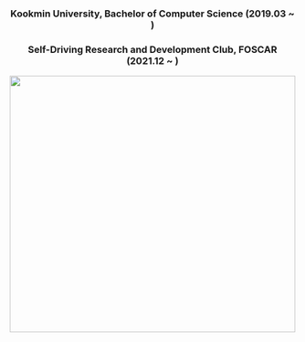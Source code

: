 <div align="center">   
  <h3>Kookmin University, Bachelor of Computer Science (2019.03 ~ )</h3>   
  <h3>Self-Driving Research and Development Club, FOSCAR (2021.12 ~ )</h3> 
  <p align="center">
  <img src="https://user-images.githubusercontent.com/84502236/221876932-eac8f0c0-06ba-4314-a359-43058b1b080f.png" width="500", height="450">
  </p>
</div>
